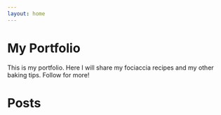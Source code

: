 ```yaml
---
layout: home
---
```


# My Portfolio

This is my portfolio. Here I will share my fociaccia recipes and my other baking tips. Follow for more!

# Posts

